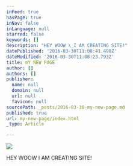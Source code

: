 ```yaml
---
inFeed: true
hasPage: true
inNav: false
inLanguage: null
starred: false
keywords: []
description: "HEY WOOW \_I AM CREATING SITE!"
datePublished: '2016-03-30T11:08:41.490Z'
dateModified: '2016-03-30T11:08:23.793Z'
title: mY NEW PAGE
author: []
authors: []
publisher:
  name: null
  domain: null
  url: null
  favicon: null
sourcePath: _posts/2016-03-30-my-new-page.md
published: true
url: my-new-page/index.html
_type: Article

---
```

![](https://the-grid-user-content.s3-us-west-2.amazonaws.com/893c0624-8eae-47c2-9e8f-fa4afec3784c.png)

HEY WOOW  I AM CREATING SITE!